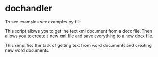# dochandler

To see examples see examples.py file

This script allows you to get the text xml document from a docx file. Then allows you to create a new xml file and save everything to a new docx file.

This simplifies the task of getting text from word documents and creating new word documents.
